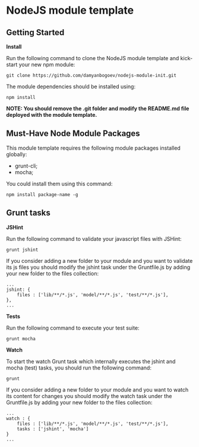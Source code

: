 NodeJS module template
======================

## Getting Started ##

**Install**

Run the following command to clone the NodeJS module template and kick-start your new npm module:

	git clone https://github.com/damyanbogoev/nodejs-module-init.git

The module dependencies should be installed using:
	
	npm install

**NOTE: You should remove the .git folder and modify the README.md file deployed with the module template.**

## Must-Have Node Module Packages ##

This module template requires the following module packages installed globally:

- grunt-cli;
- mocha;

You could install them using this command:

	npm install package-name -g

## Grunt tasks ##

**JSHint**

Run the following command to validate your javascript files with JSHint:

	grunt jshint

If you consider adding a new folder to your module and you want to validate its js files you should modify the jshint task under the Gruntfile.js by adding your new folder to the files collection:

	...
	jshint: {
        files : ['lib/**/*.js', 'model/**/*.js', 'test/**/*.js'],
    },
	...

**Tests**

Run the following command to execute your test suite:
	
	grunt mocha

**Watch**

To start the watch Grunt task which internally executes the jshint and mocha (test) tasks, you should run the following command:

	grunt 

If you consider adding a new folder to your module and you want to watch its content for changes you should modify the watch task under the Gruntfile.js by adding your new folder to the files collection:

	...
	watch : {
        files : ['lib/**/*.js', 'model/**/*.js', 'test/**/*.js'],
        tasks : ['jshint', 'mocha']
    }
	...